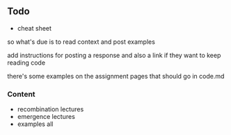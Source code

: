 ## Todo

- cheat sheet

so what's due is to read context and post examples

add instructions for posting a response
and also a link if they want to keep reading code

there's some examples on the assignment pages that should go in code.md


### Content

- recombination lectures
- emergence lectures
- examples all
